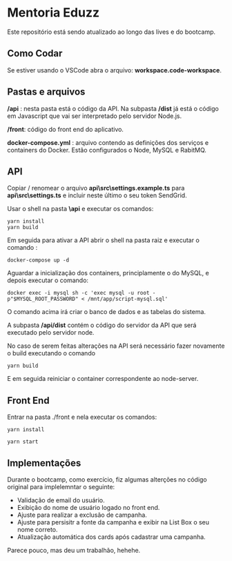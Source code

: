 # Mentoria Eduzz

Este repositório está sendo atualizado ao longo das lives e do bootcamp.

## Como Codar

Se estiver usando o VSCode abra o arquivo: **workspace.code-workspace**.

## Pastas e arquivos

**/api** : nesta pasta está o código da API. Na subpasta **/dist** já está o código em Javascript que vai ser interpretado pelo servidor Node.js.

**/front**: código do front end do aplicativo.

**docker-compose.yml** : arquivo contendo as definições dos serviços e containers do Docker. Estão configurados o Node, MySQL e RabitMQ.

## API

Copiar / renomear o arquivo **api\src\settings.example.ts** para **api\src\settings.ts** e incluir neste último o seu token SendGrid.

Usar o shell na pasta  **\api**  e executar os comandos:

```
yarn install
yarn build
```

Em seguida para ativar a API abrir o shell na pasta raiz e executar o comando :

```
docker-compose up -d
```

Aguardar a inicialização dos containers, principlamente o do MySQL, e depois executar o comando:

```
docker exec -i mysql sh -c 'exec mysql -u root -p"$MYSQL_ROOT_PASSWORD" < /mnt/app/script-mysql.sql'
```

O comando acima irá criar o banco de dados e as tabelas do sistema.

A subpasta **/api/dist** contém o código do servidor da API que será executado pelo servidor node.

No caso de serem feitas alterações na API será necessário fazer novamente o build executando o comando

```
yarn build
```

E em seguida reiniciar o container correspondente ao node-server.

## Front End

Entrar na pasta ./front e nela executar os comandos:

```
yarn install

yarn start
```

## Implementações

Durante o bootcamp, como exercício, fiz algumas alterções no código original para implelemntar o seguinte:

* Validação de email do usuário.
* Exibição do nome de usuário logado no front end.
* Ajuste para realizar a exclusão de campanha.
* Ajuste para persisitr a fonte da campanha e exibir na List Box o seu nome correto.
* Atualização automática dos cards após cadastrar uma campanha.



Parece pouco, mas deu um trabalhão, hehehe.